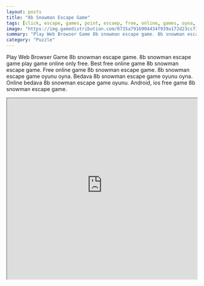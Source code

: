 ```yaml
---
layout: posts
title: "8b Snowman Escape Game"
tags: [click, escape, games, point, escaep, free, online, games, oyna, game, free, games, play, play, games]
image: "https://img.gamedistribution.com/0735a7916904434f939a172d23ccf314.jpg"
summary: "Play Web Browser Game 8b snowman escape game. 8b snowman escape game play game online only free. Best free online game 8b snowman escape game. Free online game 8b snowman escape game. 8b snowman escape game oyunu oyna. Bedava 8b snowman escape game oyunu oyna. Online bedava 8b snowman escape game oyunu. Android, ios free game 8b snowman escape game."
category: "Puzzle"
---
```


Play Web Browser Game 8b snowman escape game. 8b snowman escape game play game online only free. Best free online game 8b snowman escape game. Free online game 8b snowman escape game. 8b snowman escape game oyunu oyna. Bedava 8b snowman escape game oyunu oyna. Online bedava 8b snowman escape game oyunu. Android, ios free game 8b snowman escape game.

<iframe width="100%" height="480px;" src="https://flash.gamedistribution.com?game=0735a7916904434f939a172d23ccf314"></iframe>